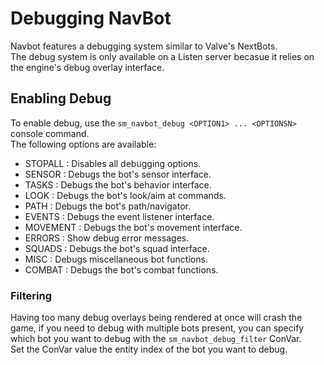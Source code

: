 # Debugging NavBot

Navbot features a debugging system similar to Valve's NextBots.    
The debug system is only available on a Listen server becasue it relies on the engine's debug overlay interface.    

## Enabling Debug

To enable debug, use the `sm_navbot_debug <OPTION1> ... <OPTIONSN>` console command.    
The following options are available:    

* STOPALL : Disables all debugging options.
* SENSOR : Debugs the bot's sensor interface.
* TASKS : Debugs the bot's behavior interface.
* LOOK : Debugs the bot's look/aim at commands.
* PATH : Debugs the bot's path/navigator.
* EVENTS : Debugs the event listener interface.
* MOVEMENT : Debugs the bot's movement interface.
* ERRORS : Show debug error messages.
* SQUADS : Debugs the bot's squad interface.
* MISC : Debugs miscellaneous bot functions.
* COMBAT : Debugs the bot's combat functions.

### Filtering

Having too many debug overlays being rendered at once will crash the game, if you need to debug with multiple bots present, you can specify which bot you want to debug with the `sm_navbot_debug_filter` ConVar.    
Set the ConVar value the entity index of the bot you want to debug.    